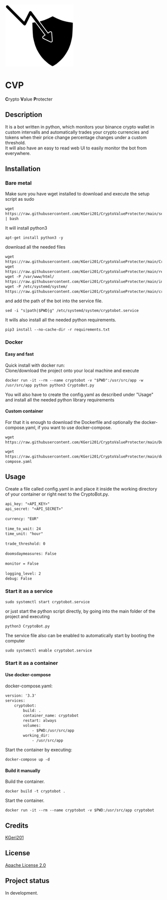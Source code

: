 <img src="CryptoValueProtecter.svg" alt="Crypto Value Protecter" height="200"/>  

# CVP
**C**rypto **V**alue **P**rotecter

## Description
It is a bot written in python, which monitors your binance crypto wallet in custom intervalls
and automatically trades your crypto currencies and tokens 
when their price change percentage changes under a custom threshold.  
It will also have an easy to read web UI to easily monitor the bot from everywhere.

## Installation
### Bare metal
Make sure you have wget installed to download and execute the setup script as sudo
```
wget https://raw.githubusercontent.com/KGeri201/CryptoValueProtecter/main/setup.sh | bash
```
It will install python3
```
apt-get install python3 -y
```
download all the needed files
```
wget https://raw.githubusercontent.com/KGeri201/CryptoValueProtecter/main/CryptoBot.py
wget https://raw.githubusercontent.com/KGeri201/CryptoValueProtecter/main/requirements.txt
wget -P /var/www/html/ https://raw.githubusercontent.com/KGeri201/CryptoValueProtecter/main/index.html
wget -P /etc/systemd/system/ https://raw.githubusercontent.com/KGeri201/CryptoValueProtecter/main/cryptobot.service
```
and add the path of the bot into the service file.
```
sed -i "s|path|$PWD|g" /etc/systemd/system/cryptobot.service
```
It wills also install all the needed python requirements.
```
pip3 install --no-cache-dir -r requirements.txt
```

### Docker
#### Easy and fast
Quick install with docker run:  
Clone/download the project onto your local machine and execute
```
docker run -it --rm --name cryptobot -v "$PWD":/usr/src/app -w /usr/src/app python python3 CryptoBot.py
```
You will also have to create the config.yaml as described under "Usage" and install all the needed python library requirements
#### Custom container
For that it is enough to download the Dockerfile and optionally the docker-compose.yaml, if you want to use docker-compose.
```
wget https://raw.githubusercontent.com/KGeri201/CryptoValueProtecter/main/Dockerfile
```
```
wget https://raw.githubusercontent.com/KGeri201/CryptoValueProtecter/main/docker-compose.yaml
```

## Usage
Create a file called config.yaml in and place it inside the working directory of your container or right next to the CryptoBot.py.
```
api_key: "<API_KEY>"
api_secret: "<API_SECRET>"

currency: "EUR"

time_to_wait: 24
time_unit: "hour"

trade_threshold: 0

doomsdaymeasures: False

monitor = False

logging_level: 2
debug: False
```
### Start it as a service
```
sudo systemctl start cryptobot.service
```
or just start the python script directly, by going into the main folder of the project and executing 
```
python3 CryptoBot.py
```
The service file also can be enabled to automatically start by booting the computer
```
sudo systemctl enable cryptobot.service
```
### Start it as a container
#### Use docker-compose
docker-compose.yaml:
```
version: '3.3'
services:
    cryptobot:
        build: .
        container_name: cryptobot
        restart: always
        volumes:
            - $PWD:/usr/src/app
        working_dir: 
            - /usr/src/app
```
Start the container by executing:
```
docker-compose up -d
```
#### Build it manually
Build the container.
```
docker build -t cryptobot .
```
Start the container.
```
docker run -it --rm --name cryptobot -v $PWD:/usr/src/app cryptobot 
```

## Credits
[KGeri201](https://github.com/KGeri201)

## License
[Apache License 2.0](LICENSE)

## Project status
In development.

